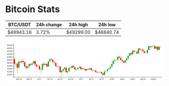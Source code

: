 # Bitcoin Stats

BTC/USDT|24h change|24h high|24h low|
|---|---|---|---|
|$48943.16|3.72%|$49299.00|$46840.74|

<img src="./chart.svg">
